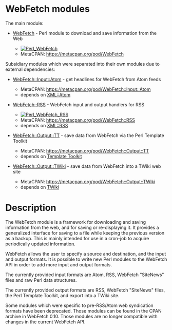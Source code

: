# WebFetch modules

The main module:

- [WebFetch](main/) - Perl module to download and save information from the Web

  - [![Perl_WebFetch](https://github.com/ikluft/WebFetch/actions/workflows/test-main.yml/badge.svg)](https://github.com/ikluft/WebFetch/actions/workflows/test-main.yml)
  - MetaCPAN: https://metacpan.org/pod/WebFetch

Subsidiary modules which were separated into their own modules due to external dependencies:

- [WebFetch::Input::Atom](submodules/Input-Atom/) - get headlines for WebFetch from Atom feeds
  
  - MetaCPAN: https://metacpan.org/pod/WebFetch::Input::Atom
  - depends on [XML::Atom](https://metacpan.org/pod/XML::Atom)

- [WebFetch::RSS](submodules/RSS/) - WebFetch input and output handlers for RSS
  
  - [![Perl_WebFetch_RSS](https://github.com/ikluft/WebFetch/actions/workflows/test-sub-rss.yml/badge.svg)](https://github.com/ikluft/WebFetch/actions/workflows/test-sub-rss.yml)
  - MetaCPAN: https://metacpan.org/pod/WebFetch::RSS
  - depends on [XML::RSS](https://metacpan.org/pod/XML::RSS)

- [WebFetch::Output::TT](submodules/Output-TT) - save data from WebFetch via the Perl Template Toolkit
  
  - MetaCPAN: https://metacpan.org/pod/WebFetch::Output::TT
  - depends on [Template Toolkit](https://metacpan.org/pod/Template)

- [WebFetch::Output::TWiki](submodules/Output-TWiki) - save data from WebFetch into a TWiki web site
  
  - MetaCPAN: https://metacpan.org/pod/WebFetch::Output::TWiki
  - depends on [TWiki](https://twiki.org/)

# Description

The WebFetch module is a framework for downloading and saving
information from the web, and for saving or re-displaying it.
It provides a generalized interface for saving to a file
while keeping the previous version as a backup.
This is mainly intended for use in a cron-job to acquire
periodically updated information.

WebFetch allows the user to specify a source and destination, and
the input and output formats.  It is possible to write new Perl modules
to the WebFetch API in order to add more input and output formats.

The currently provided input formats are Atom, RSS, WebFetch "SiteNews" files
and raw Perl data structures.

The currently provided output formats are RSS, WebFetch "SiteNews" files,
the Perl Template Toolkit, and export into a TWiki site.

Some modules which were specific to pre-RSS/Atom web syndication formats
have been deprecated.  Those modules can be found in the CPAN archive
in WebFetch 0.10.  Those modules are no longer compatible with changes
in the current WebFetch API.
